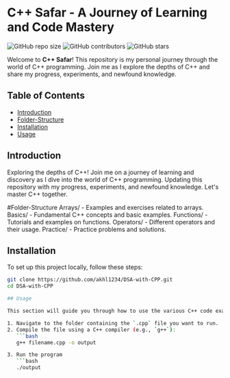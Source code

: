 # C++ Safar - A Journey of Learning and Code Mastery

![GitHub repo size](https://img.shields.io/github/repo-size/akhl1234/C-Safar-A-Journey-of-Learning-and-Code-Mastery)
![GitHub contributors](https://img.shields.io/github/contributors/akhl1234/C-Safar-A-Journey-of-Learning-and-Code-Mastery)
![GitHub stars](https://img.shields.io/github/stars/akhl1234/C-Safar-A-Journey-of-Learning-and-Code-Mastery?style=social)

Welcome to **C++ Safar**! This repository is my personal journey through the world of C++ programming. Join me as I explore the depths of C++ and share my progress, experiments, and newfound knowledge.

## Table of Contents
- [Introduction](#introduction)
- [Folder-Structure](#Folder-Structure)
- [Installation](#installation)
- [Usage](#usage)
  
## Introduction
Exploring the depths of C++! Join me on a journey of learning and discovery as I dive into the world of C++ programming. Updating this repository with my progress, experiments, and newfound knowledge. Let's master C++ together.

#Folder-Structure
Arrays/ - Examples and exercises related to arrays.
Basics/ - Fundamental C++ concepts and basic examples.
Functions/ - Tutorials and examples on functions.
Operators/ - Different operators and their usage.
Practice/ - Practice problems and solutions.

## Installation
To set up this project locally, follow these steps:

```bash
git clone https://github.com/akhl1234/DSA-with-CPP.git
cd DSA-with-CPP

## Usage

This section will guide you through how to use the various C++ code examples and tutorials provided in this repository. Each folder contains specific topics or concepts, with code files that demonstrate how they work.

1. Navigate to the folder containing the `.cpp` file you want to run.
2. Compile the file using a C++ compiler (e.g., `g++`):
   ```bash
   g++ filename.cpp -o output

3. Run the program
   ```bash
   ./output




